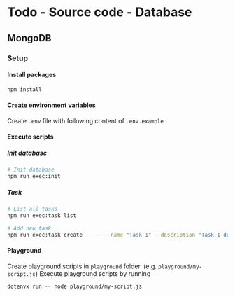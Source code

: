 # Todo - Source code - Database

## MongoDB

### Setup

#### Install packages

```bash
npm install
```

#### Create environment variables

Create `.env` file with following content of `.env.example`

#### Execute scripts

##### Init database

```bash
# Init database
npm run exec:init
```

##### Task

```bash
# List all tasks
npm run exec:task list

# Add new task
npm run exec:task create -- -- --name "Task 1" --description "Task 1 description" --dueDate "2022-01-01T00:00:00.000Z" --labels "label1,label2"
```

#### Playground

Create playground scripts in `playground` folder. (e.g. `playground/my-script.js`)
Execute playground scripts by running

```bash
dotenvx run -- node playground/my-script.js
```
